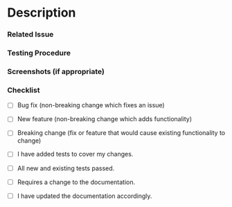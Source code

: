 # Description
<!-- Describe your changes in detail -->

### Related Issue
<!-- We only accepts pull requests related to open issues -->

### Testing Procedure
<!-- Please describe in detail how you tested your changes. --> <!-- Include
details of your testing environment, and the tests you ran to --> <!-- see how
your change affects other areas of the code, etc. -->

### Screenshots (if appropriate)

### Checklist

- [ ] Bug fix (non-breaking change which fixes an issue)
- [ ] New feature (non-breaking change which adds functionality)
- [ ] Breaking change (fix or feature that would cause existing functionality to
      change)

- [ ] I have added tests to cover my changes.
- [ ] All new and existing tests passed.

- [ ] Requires a change to the documentation.
- [ ] I have updated the documentation accordingly.
